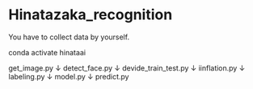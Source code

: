 # Hinatazaka_recognition
You have to collect data by yourself.

conda activate hinataai

get_image.py
↓
detect_face.py
↓
devide_train_test.py
↓
iinflation.py
↓
labeling.py
↓
model.py
↓
predict.py

